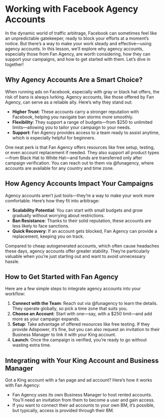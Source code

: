 # Working with Facebook Agency Accounts

In the dynamic world of traffic arbitrage, Facebook can sometimes feel like an unpredictable gatekeeper, ready to block your efforts at a moment’s notice. But there’s a way to make your work steady and effective—using agency accounts. In this lesson, we’ll explore why agency accounts, especially those from Fan Agency, are worth considering, how they can support your campaigns, and how to get started with them. Let’s dive in together\!


## Why Agency Accounts Are a Smart Choice?

When running ads on Facebook, especially with gray or black hat offers, the risk of bans is always lurking. Agency accounts, like those offered by Fan Agency, can serve as a reliable ally. Here’s why they stand out:

* **Higher Trust**: These accounts carry a stronger reputation with Facebook, helping you navigate ban storms more smoothly.  
* **Flexibility**: They support a range of budgets—from $250 to unlimited limits—allowing you to tailor your campaign to your needs.  
* **Support**: Fan Agency provides access to a team ready to assist anytime, which is especially helpful for beginners.

One neat perk is that Fan Agency offers resources like free setup, testing, or even account replacement if needed. They also support all product types—from Black Hat to White Hat—and funds are transferred only after campaign verification. You can reach out to them via @funagency, where accounts are available for any country and time zone.


## How Agency Accounts Impact Your Campaigns

Agency accounts aren’t just tools—they’re a way to make your work more comfortable. Here’s how they fit into arbitrage:

* **Scalability Potential**: You can start with small budgets and grow gradually without worrying about restrictions.  
* **Ban Resistance**: Thanks to their solid reputation, these accounts are less likely to face sanctions.  
* **Quick Recovery**: If an account gets blocked, Fan Agency can provide a replacement, keeping you on track.

Compared to cheap autogenerated accounts, which often cause headaches these days, agency accounts offer greater stability. They’re particularly valuable when you’re just starting out and want to avoid unnecessary hassle.


## How to Get Started with Fan Agency

Here are a few simple steps to integrate agency accounts into your workflow:

1. **Connect with the Team**: Reach out via @funagency to learn the details. They operate globally, so pick a time zone that suits you.  
2. **Choose an Account**: Start with one—say, with a $250 limit—and add more as your campaign expands.  
3. **Setup**: Take advantage of offered resources like free testing. If they provide Adspower, it’s fine, but you can also request an invitation to their Business Manager to link it with your King account.  
4. **Launch**: Once the campaign is verified, you’re ready to go without wasting extra time.


## Integrating with Your King Account and Business Manager

Got a King account with a fan page and ad account? Here’s how it works with Fan Agency:

* Fan Agency uses its own Business Manager to host rented accounts. You’ll need an invitation from them to become a user and gain access.  
* If you want to connect their ad accounts to your own BM, it’s possible, but typically, access is provided through their BM.


